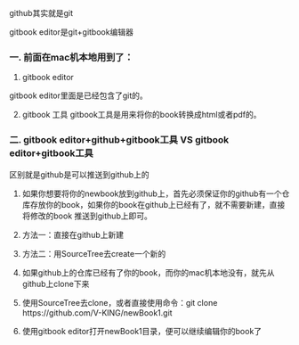 github其实就是git

gitbook editor是git+gitbook编辑器

### 一. 前面在mac机本地用到了：

1. gitbook editor

  gitbook editor里面是已经包含了git的。

2. gitbook 工具
  gitbook工具是用来将你的book转换成html或者pdf的。


### 二. gitbook editor+github+gitbook工具  VS gitbook editor+gitbook工具

区别就是github是可以推送到github上的

1. 如果你想要将你的newbook放到github上，首先必须保证你的github有一个仓库存放你的book，如果你的book在github上已经有了，就不需要新建，直接将修改的book 推送到github上即可。

  1. 方法一：直接在github上新建
  2. 方法二：用SourceTree去create一个新的

2. 如果github上的仓库已经有了你的book，而你的mac机本地没有，就先从github上clone下来
  1. 使用SourceTree去clone，或者直接使用命令：git clone https:\/\/github.com\/V-KING\/newBook1.git
  2. 使用gitbook editor打开newBook1目录，便可以继续编辑你的book了



